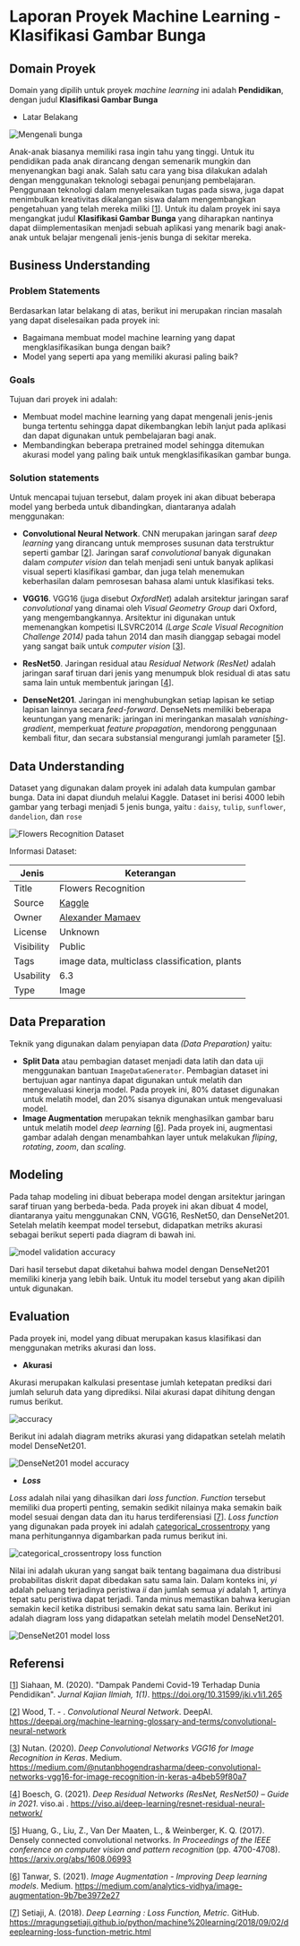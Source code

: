 # Laporan Proyek Machine Learning - Klasifikasi Gambar Bunga

## Domain Proyek
Domain yang dipilih untuk proyek *machine learning* ini adalah **Pendidikan**, dengan judul **Klasifikasi Gambar Bunga**
- Latar Belakang

![Mengenali bunga](https://www.naeyc.org/sites/default/files/styles/page_header_media_large/public/022018/family-banner23.jpg?itok=HFo_J3pm)

Anak-anak biasanya memiliki rasa ingin tahu yang tinggi. Untuk itu pendidikan pada anak dirancang dengan semenarik mungkin dan menyenangkan bagi anak. Salah satu cara yang bisa dilakukan adalah dengan menggunakan teknologi sebagai penunjang pembelajaran. Penggunaan teknologi dalam menyelesaikan tugas pada siswa, juga dapat menimbulkan kreativitas dikalangan siswa dalam mengembangkan pengetahuan yang telah mereka miliki [[1](https://doi.org/10.31599/jki.v1i1.265)].
Untuk itu dalam proyek ini saya mengangkat judul **Klasifikasi Gambar Bunga** yang diharapkan nantinya dapat diimplementasikan menjadi sebuah aplikasi yang menarik bagi anak-anak untuk belajar mengenali jenis-jenis bunga di sekitar mereka.

## Business Understanding

### Problem Statements
Berdasarkan latar belakang di atas, berikut ini merupakan rincian masalah yang dapat diselesaikan pada proyek ini:
- Bagaimana membuat model machine learning yang dapat mengklasifikasikan bunga dengan baik?
- Model yang seperti apa yang memiliki akurasi paling baik?

### Goals
Tujuan dari proyek ini adalah:
- Membuat model machine learning yang dapat mengenali jenis-jenis bunga tertentu sehingga dapat dikembangkan lebih lanjut pada aplikasi dan dapat digunakan untuk pembelajaran bagi anak.
- Membandingkan beberapa pretrained model sehingga ditemukan akurasi model yang paling baik untuk mengklasifikasikan gambar bunga.

### Solution statements
Untuk mencapai tujuan tersebut, dalam proyek ini akan dibuat beberapa model yang berbeda untuk dibandingkan, diantaranya adalah menggunakan:
- **Convolutional Neural Network**. CNN merupakan jaringan saraf *deep learning* yang dirancang untuk memproses susunan data terstruktur seperti gambar [[2](https://deepai.org/machine-learning-glossary-and-terms/convolutional-neural-network)]. Jaringan saraf *convolutional* banyak digunakan dalam *computer vision* dan telah menjadi seni untuk banyak aplikasi visual seperti klasifikasi gambar, dan juga telah menemukan keberhasilan dalam pemrosesan bahasa alami untuk klasifikasi teks.
- **VGG16**. VGG16 (juga disebut *OxfordNet*) adalah arsitektur jaringan saraf *convolutional* yang dinamai oleh *Visual Geometry Group* dari Oxford, yang mengembangkannya. Arsitektur ini digunakan untuk memenangkan kompetisi ILSVRC2014 *(Large Scale Visual Recognition Challenge 2014)* pada tahun 2014 dan masih dianggap sebagai model yang sangat baik untuk *computer vision* [[3](https://medium.com/@nutanbhogendrasharma/deep-convolutional-networks-vgg16-for-image-recognition-in-keras-a4beb59f80a7)].
- **ResNet50**. Jaringan residual atau *Residual Network (ResNet)* adalah jaringan saraf tiruan dari jenis yang menumpuk blok residual di atas satu sama lain untuk membentuk jaringan [[4](https://viso.ai/deep-learning/resnet-residual-neural-network/)].

- **DenseNet201**. Jaringan ini menghubungkan setiap lapisan ke setiap lapisan lainnya secara *feed-forward*. DenseNets memiliki beberapa keuntungan yang menarik: jaringan ini meringankan masalah *vanishing-gradient*, memperkuat *feature propagation*, mendorong penggunaan kembali fitur, dan secara substansial mengurangi jumlah parameter [[5](https://arxiv.org/abs/1608.06993)].

## Data Understanding
Dataset yang digunakan dalam proyek ini adalah data kumpulan gambar bunga. Data ini dapat diunduh melalui Kaggle. Dataset ini berisi 4000 lebih gambar yang terbagi menjadi 5 jenis bunga, yaitu : `daisy`, `tulip`, `sunflower`, `dandelion`, dan `rose`

![Flowers Recognition Dataset](https://i.postimg.cc/1RbGNmqp/Screenshot-17.png)

Informasi Dataset:

Jenis | Keterangan
--- | ---
Title | Flowers Recognition
Source | [Kaggle](https://www.kaggle.com/alxmamaev/flowers-recognition)
Owner | [Alexander Mamaev](https://www.kaggle.com/alxmamaev)
License | Unknown
Visibility | Public
Tags | image data, multiclass classification, plants
Usability | 6.3
Type | Image

## Data Preparation
Teknik yang digunakan dalam penyiapan data *(Data Preparation)* yaitu:
- **Split Data** atau pembagian dataset menjadi data latih dan data uji menggunakan bantuan `ImageDataGenerator`. Pembagian dataset ini bertujuan agar nantinya dapat digunakan untuk melatih dan mengevaluasi kinerja model. Pada proyek ini, 80% dataset digunakan untuk melatih model, dan 20% sisanya digunakan untuk mengevaluasi model.
- **Image Augmentation** merupakan teknik menghasilkan gambar baru untuk melatih model *deep learning* [[6](https://medium.com/analytics-vidhya/image-augmentation-9b7be3972e27)]. Pada proyek ini, augmentasi gambar adalah dengan menambahkan layer untuk melakukan *fliping*, *rotating*, *zoom*, dan *scaling*.

## Modeling
Pada tahap modeling ini dibuat beberapa model dengan arsitektur jaringan saraf tiruan yang berbeda-beda. Pada proyek ini akan dibuat 4 model, diantaranya yaitu menggunakan CNN, VGG16, ResNet50, dan DenseNet201.
Setelah melatih keempat model tersebut, didapatkan metriks akurasi sebagai berikut seperti pada diagram di bawah ini.

![model validation accuracy](https://i.postimg.cc/ydJ1FPz8/Screenshot-6.png)

Dari hasil tersebut dapat diketahui bahwa model dengan DenseNet201 memiliki kinerja yang lebih baik. Untuk itu model tersebut yang akan dipilih untuk digunakan.

## Evaluation
Pada proyek ini, model yang dibuat merupakan kasus klasifikasi dan menggunakan metriks akurasi dan loss.

- **Akurasi**

Akurasi merupakan kalkulasi presentase jumlah ketepatan prediksi dari jumlah seluruh data yang diprediksi. Nilai akurasi dapat dihitung dengan rumus berikut.

![accuracy](https://i.postimg.cc/TwSPSscb/Screenshot-15.png)

Berikut ini adalah diagram metriks akurasi yang didapatkan setelah melatih model DenseNet201.

![DenseNet201 model accuracy](https://i.postimg.cc/PrDHfJd0/Screenshot-4.png)

- ***Loss***

*Loss* adalah nilai yang dihasilkan dari *loss function*.  *Function* tersebut memiliki dua properti penting, semakin sedikit nilainya maka semakin baik model sesuai dengan data dan itu harus terdiferensiasi [[7](https://mragungsetiaji.github.io/python/machine%20learning/2018/09/02/deeplearning-loss-function-metric.html)]. *Loss function* yang digunakan pada proyek ini adalah [categorical_crossentropy](https://peltarion.com/knowledge-center/documentation/modeling-view/build-an-ai-model/loss-functions/categorical-crossentropy) yang mana perhitungannya digambarkan pada rumus berikut ini.

![categorical_crossentropy loss function](https://i.postimg.cc/jjSk2xpz/Screenshot-16.png)

Nilai ini adalah ukuran yang sangat baik tentang bagaimana dua distribusi probabilitas diskrit dapat dibedakan satu sama lain. Dalam konteks ini, *yi* adalah peluang terjadinya peristiwa *ii* dan jumlah semua *yi* adalah 1, artinya tepat satu peristiwa dapat terjadi. Tanda minus memastikan bahwa kerugian semakin kecil ketika distribusi semakin dekat satu sama lain.
Berikut ini adalah diagram loss yang didapatkan setelah melatih model DenseNet201.

![DenseNet201 model loss](https://i.postimg.cc/6TJD4VBg/Screenshot-5.png)

## Referensi
[[1](https://doi.org/10.31599/jki.v1i1.265)] Siahaan, M. (2020). "Dampak Pandemi Covid-19 Terhadap Dunia Pendidikan". *Jurnal Kajian Ilmiah, 1(1)*. https://doi.org/10.31599/jki.v1i1.265

[[2](https://deepai.org/machine-learning-glossary-and-terms/convolutional-neural-network)] Wood, T. - . *Convolutional Neural Network*. DeepAI. https://deepai.org/machine-learning-glossary-and-terms/convolutional-neural-network

[[3](https://medium.com/@nutanbhogendrasharma/deep-convolutional-networks-vgg16-for-image-recognition-in-keras-a4beb59f80a7)] Nutan. (2020). *Deep Convolutional Networks VGG16 for Image Recognition in Keras*. Medium. https://medium.com/@nutanbhogendrasharma/deep-convolutional-networks-vgg16-for-image-recognition-in-keras-a4beb59f80a7

[[4](https://viso.ai/deep-learning/resnet-residual-neural-network/)] Boesch, G. (2021). *Deep Residual Networks (ResNet, ResNet50) – Guide in 2021*. viso.ai . https://viso.ai/deep-learning/resnet-residual-neural-network/

[[5](https://arxiv.org/abs/1608.06993)] Huang, G., Liu, Z., Van Der Maaten, L., & Weinberger, K. Q. (2017). Densely connected convolutional networks. *In Proceedings of the IEEE conference on computer vision and pattern recognition* (pp. 4700-4708). https://arxiv.org/abs/1608.06993

[[6](https://medium.com/analytics-vidhya/image-augmentation-9b7be3972e27)] Tanwar, S. (2021). *Image Augmentation - Improving Deep learning models*. Medium. https://medium.com/analytics-vidhya/image-augmentation-9b7be3972e27

[[7](https://mragungsetiaji.github.io/python/machine%20learning/2018/09/02/deeplearning-loss-function-metric.html)] Setiaji, A. (2018). *Deep Learning : Loss Function, Metric*. GitHub. https://mragungsetiaji.github.io/python/machine%20learning/2018/09/02/deeplearning-loss-function-metric.html
